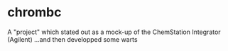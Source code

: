 # chrombc
A "project" which stated out as a mock-up of the ChemStation Integrator (Agilent) ...and then developped some warts
